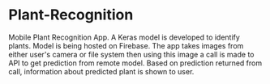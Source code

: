 # Plant-Recognition
Mobile Plant Recognition App. A Keras model is developed to identify plants. Model is being hosted on Firebase. The app takes images from either user's camera or file system then using this image a call is made to API to get prediction from remote model. Based on prediction returned from call, information about predicted plant is shown to user. 
